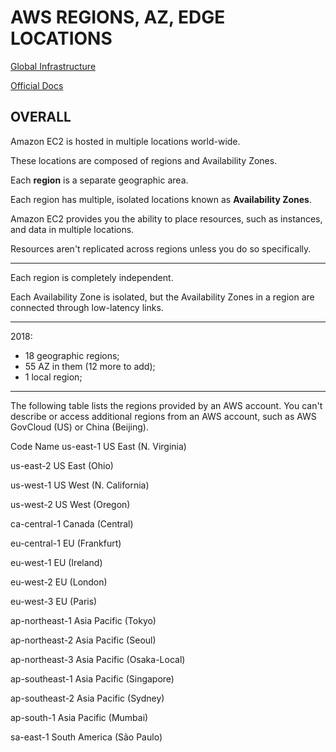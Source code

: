 # AWS REGIONS, AZ, EDGE LOCATIONS

[Global Infrastructure](https://aws.amazon.com/about-aws/global-infrastructure/)

[Official Docs](https://docs.aws.amazon.com/AWSEC2/latest/UserGuide/using-regions-availability-zones.html)

## OVERALL

Amazon EC2 is hosted in multiple locations world-wide. 

These locations are composed of regions and Availability Zones. 

Each **region** is a separate geographic area. 

Each region has multiple, isolated locations known as **Availability Zones**. 

Amazon EC2 provides you the ability to place resources, such as instances, and data in multiple locations. 

Resources aren't replicated across regions unless you do so specifically.

____________________________________________

Each region is completely independent. 

Each Availability Zone is isolated, but the Availability Zones in a region are connected through low-latency links. 

____________________________________________
2018:
  - 18 geographic regions;
  - 55 AZ in them (12 more to add);
  - 1 local region;

____________________________________________

The following table lists the regions provided by an AWS account. You can't describe or access additional regions from an AWS account, such as AWS GovCloud (US) or China (Beijing).

Code	      Name
us-east-1     US East (N. Virginia)

us-east-2     US East (Ohio)

us-west-1     US West (N. California)

us-west-2     US West (Oregon)

ca-central-1      Canada (Central)

eu-central-1      EU (Frankfurt)

eu-west-1     EU (Ireland)

eu-west-2     EU (London)

eu-west-3     EU (Paris)

ap-northeast-1      Asia Pacific (Tokyo)

ap-northeast-2      Asia Pacific (Seoul)

ap-northeast-3      Asia Pacific (Osaka-Local)

ap-southeast-1      Asia Pacific (Singapore)

ap-southeast-2      Asia Pacific (Sydney)

ap-south-1       Asia Pacific (Mumbai)

sa-east-1  South America (São Paulo)





































